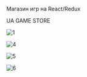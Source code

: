 Магазин игр на React/Redux


UA GAME STORE

![1](https://user-images.githubusercontent.com/54996000/162593536-1fddea86-4e33-4a05-a3a2-f20bf950ee56.jpg)


![4](https://user-images.githubusercontent.com/54996000/162593654-60a8260a-9fb9-43d3-8228-64b7eaee5295.jpg)


![5](https://user-images.githubusercontent.com/54996000/162593664-4b45b957-e72d-468d-8f08-4f1deec34d51.jpg)


![6](https://user-images.githubusercontent.com/54996000/162593671-6925806b-2be6-447b-994e-bb59d57cd4a7.jpg)
